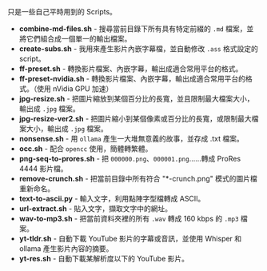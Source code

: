 只是一些自己平時用到的 Scripts。

- **combine-md-files.sh** - 搜尋當前目錄下所有具有特定前綴的 `.md` 檔案，並將它們組合成一個單一的輸出檔案。
- **create-subs.sh** - 我用來產生影片內嵌字幕檔，並自動修改 `.ass` 格式設定的 script。
- **ff-preset.sh** - 轉換影片檔案、內嵌字幕，輸出成適合常用平台的格式。
- **ff-preset-nvidia.sh** - 轉換影片檔案、內嵌字幕，輸出成適合常用平台的格式。（使用 nVidia GPU 加速）
- **jpg-resize.sh** - 把圖片縮放到某個百分比的長寬，並且限制最大檔案大小，輸出成 `.jpg` 檔案。
- **jpg-resize-ver2.sh** - 把圖片縮小到某個像素或百分比的長寬，或限制最大檔案大小，輸出成 `.jpg` 檔案。
- **nonsense.sh** - 用 `ollama` 產生一大堆無意義的故事，並存成 .txt 檔案。
- **occ.sh** - 配合 `opencc` 使用，簡體轉繁體。
- **png-seq-to-prores.sh** - 把 `000000.png`、`000001.png`……轉成 ProRes 4444 影片檔。
- **remove-crunch.sh** - 把當前目錄中所有符合 "*-crunch.png" 模式的圖片檔重新命名。
- **text-to-ascii.py** - 輸入文字，利用點陣字型檔轉成 ASCII。
- **url-extract.sh** - 貼入文字，擷取文字中的網址。
- **wav-to-mp3.sh** - 把當前資料夾裡的所有 `.wav` 轉成 160 kbps 的 `.mp3` 檔案。
- **yt-tldr.sh** - 自動下載 YouTube 影片的字幕或音訊，並使用 Whisper 和 ollama 產生影片內容的摘要。
- **yt-res.sh** - 自動下載某解析度以下的 YouTube 影片。
